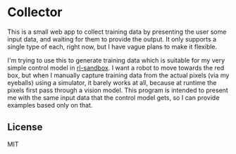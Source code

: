 # Collector

This is a small web app to collect training data by presenting the user some
input data, and waiting for them to provide the output. It only supports a
single type of each, right now, but I have vague plans to make it flexible.

I'm trying to use this to generate training data which is suitable for my very
simple control model in [rl-sandbox][]. I want a robot to move towards the red
box, but when I manually capture training data from the actual pixels (via my
eyeballs) using a simulator, it barely works at all, because at runtime the
pixels first pass through a vision model. This program is intended to present
me with the same input data that the control model gets, so I can provide
examples based only on that.

## License

MIT

[rl-sandbox]: https://github.com/adammck/rl-sandbox
